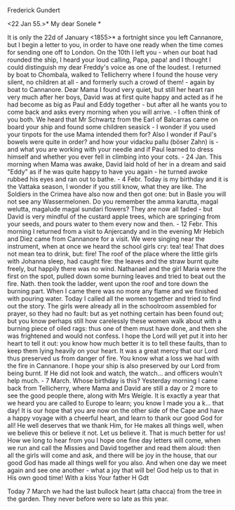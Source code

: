 Frederick Gundert

 <22 Jan 55.>*
My dear Sonele <Friedr>*

It is only the 22d of January <1855>* a fortnight since you left Cannanore, but I begin a letter to you, in order to have one ready when the time comes for sending one off to London. On the 10th I left you - when our boat had rounded the ship, I heard your loud calling, Papa, papa! and I thought I could distinguish my dear Freddy's voice as one of the loudest. I returned by boat to Chombala, walked to Tellicherry where I found the house very silent, no children at all - and formerly such a crowd of them! - again by boat to Cannanore. Dear Mama I found very quiet, but still her heart ran very much after her boys, David was at first quite happy and acted as if he had become as big as Paul and Eddy together - but after all he wants you to come back and asks every morning when you will arrive. - I often think of you both. We heard that Mr Schwartz from the Earl of Balcarras came on board your ship and found some children seasick - I wonder if you used your tinpots for the use Mama intended them for? Also I wonder if Paul's bowels were quite in order? and how your vidacku pallu (böser Zahn) is - and what you are working with your needle and if Paul learned to dress himself and whether you ever fell in climbing into your cots. - 24 Jan. This morning when Mama was awake, David laid hold of her in a dream and said "Eddy" as if he was quite happy to have you again - he turned awoke rubbed his eyes and ran out to bathe. - 4 Febr. Today is my birthday and it is the Vattaka season, I wonder if you still know, what they are like. The Soldiers in the Crimea have also now and then got one: but in Basle you will not see any Wassermelonen. Do you remember the amma karutta, magal welutta, magalude magal sundari flowers? They are now all faded - but David is very mindful of the custard apple trees, which are springing from your seeds, and pours water to them every now and then. - 12 Febr. This morning I returned from a visit to Anjercandy and in the evening Mr Hebich and Diez came from Cannanore for a visit. We were singing near the instrument, when at once we heard the school girls cry: tea! tea! That does not mean tea to drink, but: fire! The roof of the place where the little girls with Johanna sleep, had caught fire: the leaves and the straw burnt quite freely, but happily there was no wind. Nathanael and the girl Maria were the first on the spot, pulled down some burning leaves and tried to beat out the fire. Nath. then took the ladder, went upon the roof and tore down the burning part. When I came there was no more any flame and we finished with pouring water. Today I called all the women together and tried to find out the story. The girls were already all in the schoolroom assembled for prayer, so they had no fault: but as yet nothing certain has been found out; but you know perhaps still how carelessly these women walk about with a burning piece of oiled rags: thus one of them must have done, and then she was frightened and would not confess. I hope the Lord will yet put it into her heart to tell it out: you know how much better it is to tell these faults, than to keep them lying heavily on your heart. It was a great mercy that our Lord thus preserved us from danger of fire. You know what a loss we had with the fire in Cannanore. I hope your ship is also preserved by our Lord from being burnt. If He did not look and watch, the watch... and officers wouln't help much. - 7 March. Whose birthday is this? Yesterday morning I came back from Tellicherry, where Mama and David are still a day or 2 more to see the good people there, along with Mrs Weigle. It is exactly a year that we heard you are called to Europe to learn; you know I made you a k... that day! It is our hope that you are now on the other side of the Cape and have a happy voyage with a cheerful heart, and learn to thank our good God for all! He well deserves that we thank Him, for He makes all things well, when we believe this or believe it not. Let us believe it. That is much better for us! How we long to hear from you I hope one fine day letters will come, when we run and call the Missies and David together and read them aloud: then all the girls will come and ask, and there will be joy in the house, that our good God has made all things well for you also. And when one day we meet again and see one another - what a joy that will be! God help us to that in His own good time! With a kiss
 Your father H Gdt

Today 7 March we had the last bullock heart (atta chacca) from the tree in the garden. They never before were so late as this year.

